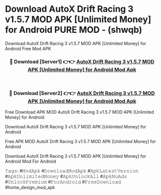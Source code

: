 # Download AutoX Drift Racing 3 v1.5.7 MOD APK [Unlimited Money] for Android PURE MOD - (shwqb)
Download AutoX Drift Racing 3 v1.5.7 MOD APK [Unlimited Money] for Android Free Mod APK

<div align="center">
<h3>🔴 Download [Server1] 👉👉 <a href="https://apk-comot.site?title=AutoX_Drift_Racing_3_v1.5.7_MOD_APK_[Unlimited_Money]_for_Android">AutoX Drift Racing 3 v1.5.7 MOD APK [Unlimited Money] for Android Mod Apk</a></h3><br>

<h3>🔴 Download [Server2] 👉👉 <a href="https://apk-comot.site?title=AutoX_Drift_Racing_3_v1.5.7_MOD_APK_[Unlimited_Money]_for_Android">AutoX Drift Racing 3 v1.5.7 MOD APK [Unlimited Money] for Android Mod Apk</a></h3>
</div>


Free Download APK MOD AutoX Drift Racing 3 v1.5.7 MOD APK [Unlimited Money] for Android

Download AutoX Drift Racing 3 v1.5.7 MOD APK [Unlimited Money] for Android 

Free APK MOD AutoX Drift Racing 3 v1.5.7 MOD APK [Unlimited Money] for Android 

Download AutoX Drift Racing 3 v1.5.7 MOD APK [Unlimited Money] for Android Mod For Android

𝚃𝚊𝚐𝚜: #𝙼𝚘𝚍𝙰𝚙𝚔 #𝙳𝚘𝚠𝚗𝚕𝚘𝚊𝚍𝙼𝚘𝚍𝙰𝚙𝚔 #𝙰𝚙𝚔𝙻𝚊𝚝𝚎𝚜𝚝𝚅𝚎𝚛𝚜𝚒𝚘𝚗 #𝙰𝚙𝚔𝚄𝚗𝚕𝚒𝚖𝚒𝚝𝚎𝚍𝙼𝚘𝚗𝚎𝚢 #𝙰𝚙𝚔𝚄𝚗𝚕𝚘𝚌𝚔𝙰𝚕𝚕 #𝙰𝚙𝚔𝙽𝚘𝙰𝚍𝚜 #𝚄𝚗𝚕𝚘𝚌𝚔𝙿𝚛𝚎𝚖𝚒𝚞𝚖 #𝙵𝚘𝚛𝙰𝚗𝚍𝚛𝚘𝚒𝚍 #𝙵𝚛𝚎𝚎𝙳𝚘𝚠𝚗𝚕𝚘𝚊𝚍 #home_design_mod_apk